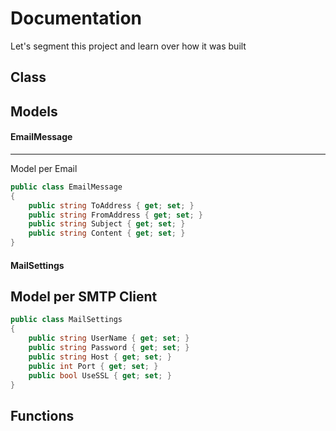 # Documentation

Let's segment this project and learn over how it was built

## Class



## Models

#### EmailMessage
-----
Model per Email
```cs
public class EmailMessage
{
	public string ToAddress { get; set; }
	public string FromAddress { get; set; }
	public string Subject { get; set; }
	public string Content { get; set; }
}
```

#### MailSettings
Model per SMTP Client
-----
```cs
public class MailSettings
{
    public string UserName { get; set; }
    public string Password { get; set; }
    public string Host { get; set; }
    public int Port { get; set; }
    public bool UseSSL { get; set; }
}
```
 
## Functions
